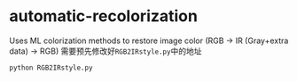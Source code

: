# automatic-recolorization
Uses ML colorization methods to restore image color (RGB -> IR (Gray+extra data) -> RGB)
需要预先修改好```RGB2IRstyle.py```中的地址
```shell
python RGB2IRstyle.py
```
